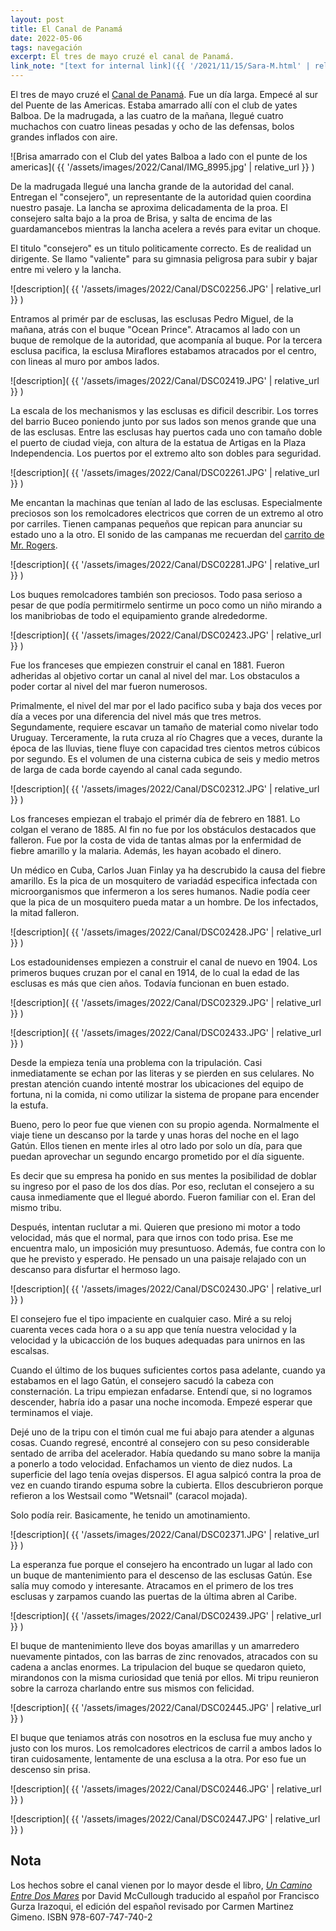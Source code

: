 ```yaml
---
layout: post
title: El Canal de Panamá
date: 2022-05-06
tags: navegación
excerpt: El tres de mayo cruzé el canal de Panamá.
link_note: "[text for internal link]({{ '/2021/11/15/Sara-M.html' | relative_url }})"
---
```


El tres de mayo cruzé el [Canal de Panamá](
  https://es.wikipedia.org/wiki/Canal_de_Panam%C3%A1).
Fue un día larga.
Empecé al sur del Puente de las Americas. Estaba amarrado allí con el club
de yates Balboa. De la madrugada, a las cuatro de la mañana, llegué cuatro
muchachos con cuatro lineas pesadas y ocho de las defensas, bolos grandes
inflados con aire.

![Brisa amarrado con el Club del yates Balboa
  a lado con el punte de los americas](
  {{ '/assets/images/2022/Canal/IMG_8995.jpg' | relative_url }}
)

De la madrugada llegué una lancha grande de la autoridad del canal.  Entregan
el "consejero", un representante de la autoridad quien coordina nuestro pasaje.
La lancha se aproxima delicadamenta de la proa. El consejero salta bajo a la
proa de Brisa, y salta de encima de las guardamancebos mientras la lancha
acelera a revés para evitar un choque.

El titulo "consejero" es un titulo politicamente correcto. Es de realidad un
dirigente. Se llamo "valiente" para su gimnasia peligrosa para subir y bajar
entre mi velero y la lancha.

![description](
  {{ '/assets/images/2022/Canal/DSC02256.JPG' | relative_url }}
)

Entramos al primér par de esclusas, las esclusas Pedro Miguel, de la mañana,
atrás con el buque "Ocean Prince". Atracamos al lado con un buque de remolque
de la autoridad, que acompanía al buque.
Por la tercera esclusa pacifica, la esclusa Miraflores estabamos atracados
por el centro, con lineas al muro por ambos lados.

![description](
  {{ '/assets/images/2022/Canal/DSC02419.JPG' | relative_url }}
)

La escala de los mechanismos y las esclusas es dificil describir. Los torres
del barrio Buceo poniendo junto por sus lados son menos grande que una de las
esclusas.  Entre las esclusas hay puertos cada uno con tamaño doble el puerto
de ciudad vieja, con altura de la estatua de Artigas en la Plaza Independencia.
Los puertos por el extremo alto son dobles para seguridad.

![description](
  {{ '/assets/images/2022/Canal/DSC02261.JPG' | relative_url }}
)

Me encantan la machinas que tenían al lado de las esclusas. Especialmente
preciosos son los remolcadores electricos que corren de un extremo al otro
por carriles. Tienen campanas pequeños que repican para anunciar su estado
uno a la otro. El sonido de las campanas me recuerdan del
[carrito de Mr. Rogers](
  https://www.misterrogers.org/episodes/a-visit-to-the-trolley-museum/).

![description](
  {{ '/assets/images/2022/Canal/DSC02281.JPG' | relative_url }}
)

Los buques remolcadores también son preciosos. Todo pasa serioso a pesar de
que podía permitirmelo sentirme un poco como un niño mirando a los manibriobas
de todo el equipamiento grande alrededorme.

![description](
  {{ '/assets/images/2022/Canal/DSC02423.JPG' | relative_url }}
)

Fue los franceses que empiezen construir el canal en 1881.
Fueron adheridas al objetivo cortar un canal al nivel del mar.
Los obstaculos a poder cortar al nivel del mar fueron numerosos.

Primalmente, el nivel del mar por el lado pacifico suba y baja dos veces por
día a veces por una diferencia del nivel más que tres metros.
Segundamente, requiere escavar un tamaño de material como nivelar todo
Uruguay.
Terceramente, la ruta cruza al río Chagres que a veces, durante la época
de las lluvias, tiene fluye con capacidad tres cientos metros cúbicos por
segundo. Es el volumen de una cisterna cubica de seis y medio metros de larga
de cada borde cayendo al canal cada segundo.

![description](
  {{ '/assets/images/2022/Canal/DSC02312.JPG' | relative_url }}
)

Los franceses empiezan el trabajo el primér día de febrero en 1881.  Lo colgan
el verano de 1885. Al fin no fue por los obstáculos destacados que falleron.
Fue por la costa de vida de tantas almas por la enfermidad de fiebre amarillo y
la malaria. Además, les hayan acobado el dinero.

Un médico en Cuba, Carlos Juan Finlay ya ha descrubido la causa del fiebre
amarillo. Es la pica de un mosquitero de variadád especifica infectada con
microorganismos que infermeron a los seres humanos. Nadie podía ceer que la
pica de un mosquitero pueda matar a un hombre. De los infectados, la mitad
falleron.

![description](
  {{ '/assets/images/2022/Canal/DSC02428.JPG' | relative_url }}
)

Los estadounidenses empiezen a construir el canal de nuevo en 1904. Los
primeros buques cruzan por el canal en 1914, de lo cual la edad de las esclusas
es más que cien años. Todavía funcionan en buen estado.

![description](
  {{ '/assets/images/2022/Canal/DSC02329.JPG' | relative_url }}
)

![description](
  {{ '/assets/images/2022/Canal/DSC02433.JPG' | relative_url }}
)

Desde la empieza tenía una problema con la tripulación. Casi inmediatamente
se echan por las literas y se pierden en sus celulares. No prestan atención
cuando intenté mostrar los ubicaciones del equipo de fortuna, ni la comida,
ni como utilizar la sistema de propane para encender la estufa.

Bueno, pero lo peor fue que vienen con su propio agenda. Normalmente el
viaje tiene un descanso por la tarde y unas horas del noche en el lago
Gatún. Ellos tienen en mente irles al otro lado por solo un día, para que
puedan aprovechar un segundo encargo prometido por el día siguente.

Es decir que su empresa ha ponido en sus mentes la posibilidad de doblar
su ingreso por el paso de los dos días. Por eso, reclutan el consejero a
su causa inmediamente que el llegué abordo. Fueron familiar con el. Eran del
mismo tribu.

Después, intentan ruclutar a mi. Quieren que presiono mi motor a todo
velocidad, más que el normal, para que irnos con todo prisa. Ese me encuentra
malo, un imposición muy presuntuoso. Además, fue contra con lo que
he previsto y esperado. He pensado un una paisaje relajado con un descanso
para disfurtar el hermoso lago.

![description](
  {{ '/assets/images/2022/Canal/DSC02430.JPG' | relative_url }}
)

El consejero fue el tipo impaciente en cualquier caso. Miré a su reloj cuarenta
veces cada hora o a su app que tenía nuestra velocidad y la velocidad y la
ubicacción de los buques adequadas para unirnos en las escalsas.

Cuando el último de los buques suficientes cortos pasa adelante, cuando ya
estabamos en el lago Gatún, el consejero sacudó la cabeza con consternación. La
tripu empiezan enfadarse. Entendí que, si no logramos descender, habría ido a
pasar una noche incomoda. Empezé esperar que terminamos el viaje.

Dejé uno de la tripu con el timón cual me fui abajo para atender a algunas
cosas. Cuando regresé, encontré al consejero con su peso considerable sentado
de arriba del acelerador. Había quedando su mano sobre la manija a ponerlo a
todo velocidad. Enfachamos un viento de diez nudos. La superficie del lago
tenía ovejas dispersos. El agua salpicó contra la proa de vez en cuando tirando
espuma sobre la cubierta. Ellos descubrieron porque refieron a los Westsail
como "Wetsnail" (caracol mojada).

Solo podía reir. Basicamente, he tenido un amotinamiento.

![description](
  {{ '/assets/images/2022/Canal/DSC02371.JPG' | relative_url }}
)

La esperanza fue porque el consejero ha encontrado un lugar al lado con
un buque de mantenimiento para el descenso de las esclusas Gatún. Ese
salía muy comodo y interesante. Atracamos en el primero de los tres esclusas
y zarpamos cuando las puertas de la última abren al Caribe.

![description](
  {{ '/assets/images/2022/Canal/DSC02439.JPG' | relative_url }}
)

El buque de mantenimiento lleve dos boyas amarillas y un amarredero nuevamente
pintados, con las barras de zinc renovados, atracados con su cadena a anclas
enormes. La tripulacion del buque se quedaron quieto, mirandonos con la
misma curiosidad que teniá por ellos. Mi tripu reunieron sobre la carroza
charlando entre sus mismos con felicidad.

![description](
  {{ '/assets/images/2022/Canal/DSC02445.JPG' | relative_url }}
)

El buque que teniamos atrás con nosotros en la esclusa fue muy ancho y
justo con los muros. Los remolcadores electricos de carril a ambos lados
lo tiran cuidosamente, lentamente de una esclusa a la otra. Por eso fue un
descenso sin prisa.

![description](
  {{ '/assets/images/2022/Canal/DSC02446.JPG' | relative_url }}
)

![description](
  {{ '/assets/images/2022/Canal/DSC02447.JPG' | relative_url }}
)

## Nota

Los hechos sobre el canal vienen por lo mayor desde el libro,
[_Un Camino Entre Dos Mares_](
  https://www.planetadelibros.com.uy/libro-un-camino-entre-dos-mares/297828
)
por David McCullough traducido al español por Francisco Gurza Irazoqui, el
edición del español revisado por Carmen Martinez Gimeno.  ISBN
978-607-747-740-2
